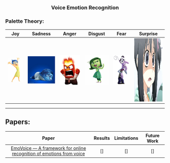 <h3 align="center">Voice Emotion Recognition</h3>

### Palette Theory:

Joy | Sadness | Anger | Disgust | Fear | Surprise
|:--: | :--: | :--: | :--: | :--: | :--: |
<img src="pics/joy.jpg"/> | <img src="pics/sadness.jpg"/> | <img src="pics/anger.jpg"/> | <img src="pics/disgust.jpg"/> | <img src="pics/fear.jpg"/> | <img src="pics/surprise.jpg" width="250px" height="200px"/>

---

## Papers: 

Paper | Results | Limitations | Future Work
:--: | :--: | :--: | :--:
[EmoVoice — A framework for online recognition of emotions from voice](https://github.com/AmrMKayid/ResearchPapers/tree/master/Affective%20Computing/EmoVoice/Vogtetal-PIT08.pdf) | [] | [] | []
